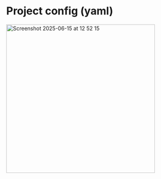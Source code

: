 <H1>Project config (yaml) </H1>

<img width="397" alt="Screenshot 2025-06-15 at 12 52 15" src="https://github.com/user-attachments/assets/588e23b6-02fa-420b-893c-a3352e4b0cd3" />
